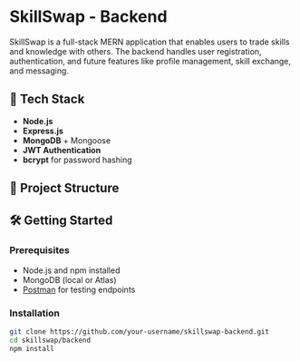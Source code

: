 # SkillSwap - Backend

SkillSwap is a full-stack MERN application that enables users to trade skills and knowledge with others. The backend handles user registration, authentication, and future features like profile management, skill exchange, and messaging.

## 🚀 Tech Stack

- **Node.js**
- **Express.js**
- **MongoDB** + Mongoose
- **JWT Authentication**
- **bcrypt** for password hashing

## 📁 Project Structure


## 🛠️ Getting Started

### Prerequisites

- Node.js and npm installed
- MongoDB (local or Atlas)
- [Postman](https://postman.com/) for testing endpoints

### Installation

```bash
git clone https://github.com/your-username/skillswap-backend.git
cd skillswap/backend
npm install
